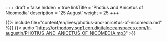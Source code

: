 +++
draft = false
hidden = true
linkTitle = 'Photius and Anicetus of Nicomedia'
description = '25 August'
weight = 25
+++

{{% include file="content/en/lives/photius-and-anicetus-of-nicomedia.md" %}}
{{< audio "https://orthodoxy.sgp1.cdn.digitaloceanspaces.com/fr-augustin/PHOTIUS_AND_ANICETUS_OF_NICOMEDIA.mp3" >}}
